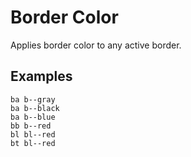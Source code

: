 # Border Color

Applies border color to any active border.


## Examples

<div class="pa3 ba b--gray-300">
    <div class="row mb3">
        <div class="col w-1/3">
            <div>
                <div class="pv3 ba b--gray"></div>
                <code class="mt1 clipboard">ba b--gray</code>
            </div>
        </div>
        <div class="col w-1/3">
            <div>
                <div class="pv3 ba b--black"></div>
                <code class="mt1 clipboard">ba b--black</code>
            </div>
        </div>
        <div class="col w-1/3">
            <div>
                <div class="pv3 ba b--blue"></div>
                <code class="mt1 clipboard">ba b--blue</code>
            </div>
        </div>
    </div>
    <div class="row">
        <div class="col s:w-1/3">
            <div class="mb3 s:mb0">
                <div class="bg-gray-300 pv3 bb b--red"></div>
                <code class="mt1 clipboard">bb b--red</code>
            </div>
        </div>
        <div class="col s:w-1/3">
            <div class="mb3 s:mb0">
                <div class="bg-gray-300 pv3 bl b--red"></div>
                <code class="mt1 clipboard">bl bl--red</code>
            </div>
        </div>
        <div class="col s:w-1/3">
            <div>
                <div class="bg-gray-300 pv3 bt b--red"></div>
                <code class="mt1 clipboard">bt bl--red</code>
            </div>
        </div>
    </div>
</div>